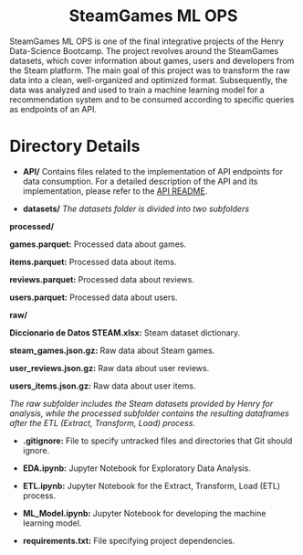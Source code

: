 <h1 align=center>SteamGames ML OPS</h1>

SteamGames ML OPS is one of the final integrative projects of the Henry Data-Science Bootcamp. The project revolves around the SteamGames datasets, which cover information about games, users and developers from the Steam platform. The main goal of this project was to transform the raw data into a clean, well-organized and optimized format. Subsequently, the data was analyzed and used to train a machine learning model for a recommendation system and to be consumed according to specific queries as endpoints of an API.

# Directory Details

- **API/** Contains files related to the implementation of API endpoints for data consumption. For a detailed description of the API and its implementation, please refer to the [API README](https://github.com/pono33/SteamGames_ML_OPS/blob/master/API/README.md).

- **datasets/**
  _The datasets folder is divided into two subfolders_

**processed/**

**games.parquet:** Processed data about games.

**items.parquet:** Processed data about items.

**reviews.parquet:** Processed data about reviews.

**users.parquet:** Processed data about users.


**raw/**

**Diccionario de Datos STEAM.xlsx:** Steam dataset dictionary.

**steam_games.json.gz:** Raw data about Steam games.

**user_reviews.json.gz:** Raw data about user reviews.

**users_items.json.gz:** Raw data about user items.

_The raw subfolder includes the Steam datasets provided by Henry for analysis, while the processed subfolder contains the resulting dataframes after the ETL (Extract, Transform, Load) process._

- **.gitignore:** File to specify untracked files and directories that Git should ignore.

- **EDA.ipynb:** Jupyter Notebook for Exploratory Data Analysis.

- **ETL.ipynb:** Jupyter Notebook for the Extract, Transform, Load (ETL) process.

- **ML_Model.ipynb:** Jupyter Notebook for developing the machine learning model.

- **requirements.txt:** File specifying project dependencies.



